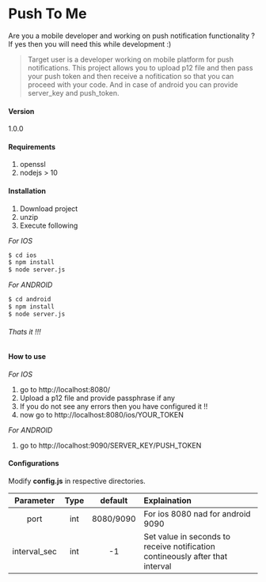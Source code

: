 # Push To Me

Are you a mobile developer and working on push notification functionality ?
If yes then you will need this while development :)

> Target user is a developer working on mobile platform for push notifications.
> This project allows you to upload p12 file and then pass your push token and then receive a nofitication so that you can proceed with your code. And in case of android you can provide server_key and push_token.


#### Version
1.0.0

#### Requirements
1. openssl
2. nodejs > 10

#### Installation
1. Download project
2. unzip
3. Execute following

*For IOS*
```sh
$ cd ios
$ npm install
$ node server.js
```
*For ANDROID*
```sh
$ cd android
$ npm install
$ node server.js
```

###### Thats it !!!

#### How to use

*For IOS*

1. go to http://localhost:8080/
2. Upload a p12 file and provide passphrase if any
3. If you do not see any errors then you have configured it !!
4. now go to http://localhost:8080/ios/YOUR_TOKEN

*For ANDROID*

1. go to http://localhost:9090/SERVER_KEY/PUSH_TOKEN


#### Configurations
Modify **config.js** in respective directories.

| Parameter        | Type           | default  | Explaination |
|:-------------:|:-------------:|:-----:|:-----|
| port      | int | 8080/9090 | For ios 8080 nad for android 9090 |
| interval_sec      | int      |   -1 | Set value in seconds to receive notification contineously after that interval
